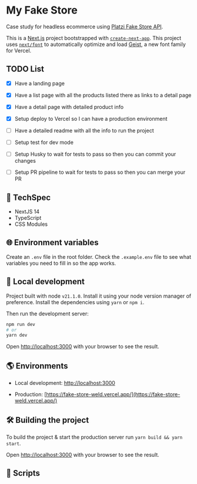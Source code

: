 # My Fake Store

Case study for headless ecommerce using [Platzi Fake Store API](https://fakeapi.platzi.com/#features).

This is a [Next.js](https://nextjs.org) project bootstrapped with [`create-next-app`](https://nextjs.org/docs/app/api-reference/cli/create-next-app).
This project uses [`next/font`](https://nextjs.org/docs/app/building-your-application/optimizing/fonts) to automatically optimize and load [Geist](https://vercel.com/font), a new font family for Vercel.

## TODO List

- [x] Have a landing page
- [x] Have a list page with all the products listed there as links to a detail page
- [x] Have a detail page with detailed product info
- [x] Setup deploy to Vercel so I can have a production environment
- [ ] Have a detailed readme with all the info to run the project
- [ ] Setup test for dev mode
- [ ] Setup Husky to wait for tests to pass so then you can commit your changes
- [ ] Setup PR pipeline to wait for tests to pass so then you can merge your PR


## 🤖 TechSpec

-   NextJS 14
-   TypeScript
-   CSS Modules

## 🌐 Environment variables

Create an `.env` file in the root folder. Check the `.example.env` file to see what variables you need to fill in so the app works.

## 🏡 Local development

Project built with node `v21.1.0`. Install it using your node version manager of preference.
Install the dependencies using `yarn` or `npm i`.

Then run the development server:

```bash
npm run dev
# or
yarn dev
```

Open [http://localhost:3000](http://localhost:3000) with your browser to see the result.

## 🌎 Environments

-   Local development: [http://localhost:3000](http://localhost:3000)
<!-- -   Staging: -->
-   Production: [https://fake-store-weld.vercel.app/](https://fake-store-weld.vercel.app/)

## 🛠️ Building the project

To build the project & start the production server run `yarn build && yarn start`.

Open [http://localhost:3000](http://localhost:3000) with your browser to see the result.

## 📜 Scripts

<!-- ## 📝 VSCode editor configuration

If you wish to add some handy configuration to your VSCode environment for automatically fixing errors on save, add the following file to the root of your directory:

```json .vscode/settings.json
{
    "editor.codeActionsOnSave": {
        "source.fixAll.eslint": true
    },
    "eslint.validate": ["javascript", "typescript", "typescriptreact"]
}
``` -->
